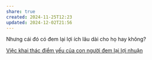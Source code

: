 ```yaml
---
share: true
created: 2024-11-25T12:23
updated: 2024-12-02T21:56
---
```

Nhưng cái đó có đem lại lợi ích lâu dài cho họ hay không? 

[Việc khai thác điểm yếu của con người đem lại lợi nhuận](../../../%E2%9A%A1Hi%E1%BB%83u%20bi%E1%BA%BFt%20s%C3%A2u/%C4%90%E1%BA%A1o%20%C4%91%E1%BB%A9c,%20ph%C3%A1p%20lu%E1%BA%ADt.%20Ch%E1%BB%A7%20ngh%C4%A9a%20t%C3%A2n%20t%E1%BB%B1%20do/Vi%E1%BB%87c%20khai%20th%C3%A1c%20%C4%91i%E1%BB%83m%20y%E1%BA%BFu%20c%E1%BB%A7a%20con%20ng%C6%B0%E1%BB%9Di%20%C4%91em%20l%E1%BA%A1i%20l%E1%BB%A3i%20nhu%E1%BA%ADn.md)
